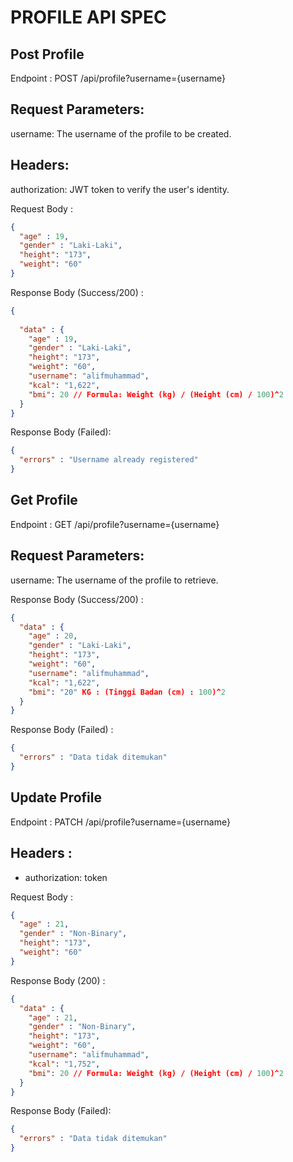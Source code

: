 # PROFILE API SPEC

## Post Profile

Endpoint : POST /api/profile?username={username}

## Request Parameters:

username: The username of the profile to be created.

## Headers:
authorization: JWT token to verify the user's identity.

Request Body :
```json
{
  "age" : 19,
  "gender" : "Laki-Laki",
  "height": "173",
  "weight": "60"
}
```

Response Body (Success/200) :

```json
{
  
  "data" : {
    "age" : 19,
    "gender" : "Laki-Laki",
    "height": "173",
    "weight": "60",
    "username": "alifmuhammad",
    "kcal": "1,622",
    "bmi": 20 // Formula: Weight (kg) / (Height (cm) / 100)^2
  }
}

```
Response Body (Failed): 

```json
{
  "errors" : "Username already registered"
}

```

## Get Profile

Endpoint : GET /api/profile?username={username}


## Request Parameters:

username: The username of the profile to retrieve.

Response Body (Success/200) :

```json
{
  "data" : {
    "age" : 20,
    "gender" : "Laki-Laki",
    "height": "173",
    "weight": "60",
    "username": "alifmuhammad",
    "kcal": "1,622", 
    "bmi": "20" KG : (Tinggi Badan (cm) : 100)^2
  }
}
```

Response Body (Failed) :

```json
{
  "errors" : "Data tidak ditemukan"
}
```

## Update Profile

Endpoint : PATCH /api/profile?username={username}

## Headers :
- authorization: token

Request Body  :

```json
{
  "age" : 21,
  "gender" : "Non-Binary",
  "height": "173",
  "weight": "60"
}
```

Response Body (200) :

```json
{
  "data" : {
    "age" : 21,
    "gender" : "Non-Binary",
    "height": "173",
    "weight": "60",
    "username": "alifmuhammad",
    "kcal": "1,752",
    "bmi": 20 // Formula: Weight (kg) / (Height (cm) / 100)^2
  }
}
```
Response Body (Failed):

```json
{
  "errors" : "Data tidak ditemukan"
}
```

